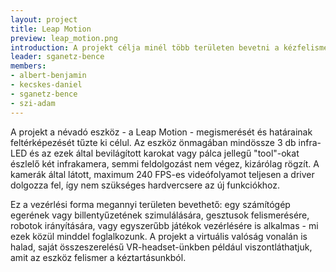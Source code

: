 ```yaml
---
layout: project
title: Leap Motion
preview: leap_motion.png
introduction: A projekt célja minél több területen bevetni a kézfelismeréses vezérlést.
leader: sganetz-bence
members:
- albert-benjamin
- kecskes-daniel
- sganetz-bence
- szi-adam
---
```


A projekt a névadó eszköz - a Leap Motion - megismerését és határainak feltérképezését tűzte ki célul. Az eszköz önmagában mindössze 3 db infra-LED és az ezek által bevilágított karokat vagy pálca jellegű "tool"-okat észlelő két infrakamera, semmi feldolgozást nem végez, kizárólag rögzít. A kamerák által látott, maximum 240 FPS-es videófolyamot teljesen a driver dolgozza fel, így nem szükséges hardvercsere az új funkciókhoz.

Ez a vezérlési forma megannyi területen bevethető: egy számítógép egerének vagy billentyűzetének szimulálására, gesztusok felismerésére, robotok irányítására, vagy egyszerűbb játékok vezérlésére is alkalmas - mi ezek közül minddel foglalkozunk. A projekt a virtuális valóság vonalán is halad, saját összeszerelésű VR-headset-ünkben például viszontláthatjuk, amit az eszköz felismer a kéztartásunkból.
